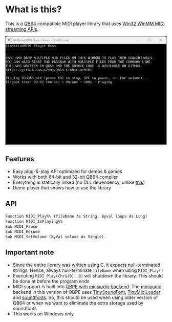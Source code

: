 # What is this?

This is a [QB64](https://github.com/QB64-Phoenix-Edition/QB64pe) compatible MIDI player library that uses [Win32 WinMM MIDI streaming APIs](https://docs.microsoft.com/en-us/windows/win32/api/mmeapi/).

![Screenshot](screenshot.png)

## Features

- Easy plug-&-play API optimized for demos & games
- Works with both 64-bit and 32-bit QB64 complier
- Everything is statically linked (no DLL dependency, unlike [this](https://qb64phoenix.com/qb64wiki/index.php/DLL_Libraries))
- Demo player that shows how to use the library

## API

```VB
Function MIDI_Play%% (fileName As String, Byval loops As Long)
Function MIDI_IsPlaying%%
Sub MIDI_Pause
Sub MIDI_Resume
Sub MIDI_SetVolume (ByVal volume As Single)
```

## Important note

- Since the entire library was written using C, it expects null-terminated strings. Hence, always null-terminate `fileName` when using `MIDI_Play()`
- Executing `MIDI_Play(Chr$(0), 0)` will shutdown the library. This should be done at before the program ends
- MIDI support is built into [QBPE with miniaudio backend](https://github.com/a740g/QBPE). The [miniaudio](https://miniaud.io/) backend in this version of OBPE uses [TinySoundFont](https://github.com/schellingb/TinySoundFont), [TinyMidiLoader](https://github.com/schellingb/TinySoundFont) and [soundfonts](https://en.wikipedia.org/wiki/SoundFont). So, this should be used when using older version of QB64 or when we want to eliminate the extra storage used by soundfonts
- This works on Windows only
